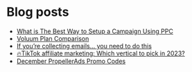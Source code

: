 # Blog posts
<!-- BLOG-POST-LIST:START -->
- [What is The Best Way to Setup a Campaign Using PPC](https://afflift.com/f/threads/what-is-the-best-way-to-setup-a-campaign-using-ppc.9953/)
- [Voluum Plan Comparison](https://afflift.com/f/threads/voluum-plan-comparison.10118/)
- [If you’re collecting emails… you need to do this](https://afflift.com/f/threads/if-you%E2%80%99re-collecting-emails%E2%80%A6-you-need-to-do-this.10116/)
- [🔥TikTok affiliate marketing: Which vertical to pick in 2023?](https://afflift.com/f/threads/%F0%9F%94%A5tiktok-affiliate-marketing-which-vertical-to-pick-in-2023.10114/)
- [December PropellerAds Promo Codes](https://afflift.com/f/threads/december-propellerads-promo-codes.10021/)
<!-- BLOG-POST-LIST:END -->
